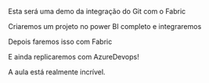 Esta será uma demo da integração do Git com o Fabric

Criaremos um projeto no power BI completo e integraremos

Depois faremos isso com Fabric

E ainda replicaremos com AzureDevops!

A aula está realmente incrível.
